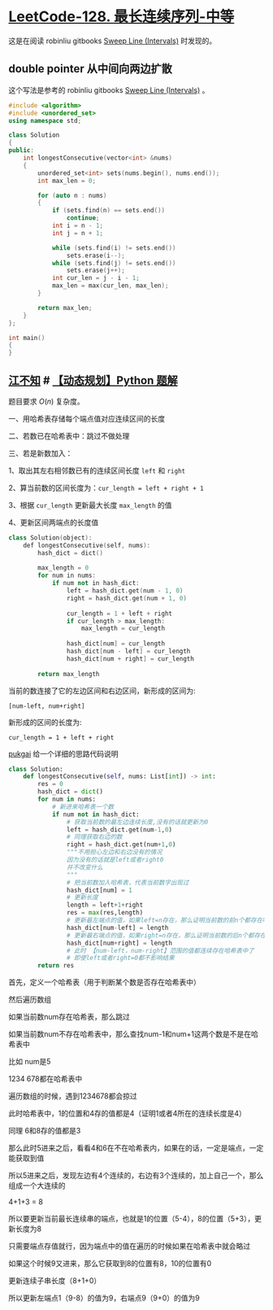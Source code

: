 # [LeetCode-128. 最长连续序列-中等](https://leetcode.cn/problems/longest-consecutive-sequence/)



这是在阅读 robinliu gitbooks [Sweep Line (Intervals)](https://robinliu.gitbooks.io/leetcode/content/Sweep_Line.html) 时发现的。

## double pointer 从中间向两边扩散

这个写法是参考的  robinliu gitbooks [Sweep Line (Intervals)](https://robinliu.gitbooks.io/leetcode/content/Sweep_Line.html) 。

```c++
#include <algorithm>
#include <unordered_set>
using namespace std;

class Solution
{
public:
    int longestConsecutive(vector<int> &nums)
    {
        unordered_set<int> sets(nums.begin(), nums.end());
        int max_len = 0;

        for (auto n : nums)
        {
            if (sets.find(n) == sets.end())
                continue;
            int i = n - 1;
            int j = n + 1;

            while (sets.find(i) != sets.end())
                sets.erase(i--);
            while (sets.find(j) != sets.end())
                sets.erase(j++);
            int cur_len = j - i - 1;
            max_len = max(cur_len, max_len);
        }

        return max_len;
    }
};

int main()
{
}
```



## [江不知](https://leetcode.cn/u/jalan/) # [【动态规划】Python 题解](https://leetcode.cn/problems/longest-consecutive-sequence/solution/dong-tai-gui-hua-python-ti-jie-by-jalan/)

题目要求 $O(n)$ 复杂度。

一、用哈希表存储每个端点值对应连续区间的长度

二、若数已在哈希表中：跳过不做处理

三、若是新数加入：

1、取出其左右相邻数已有的连续区间长度 `left` 和 `right`

2、算当前数的区间长度为：`cur_length = left + right + 1`

3、根据 `cur_length` 更新最大长度 `max_length` 的值

4、更新区间两端点的长度值



```c++
class Solution(object):
    def longestConsecutive(self, nums):
        hash_dict = dict()
        
        max_length = 0
        for num in nums:
            if num not in hash_dict:
                left = hash_dict.get(num - 1, 0)
                right = hash_dict.get(num + 1, 0)
                
                cur_length = 1 + left + right
                if cur_length > max_length:
                    max_length = cur_length
                
                hash_dict[num] = cur_length
                hash_dict[num - left] = cur_length
                hash_dict[num + right] = cur_length
                
        return max_length

```

当前的数连接了它的左边区间和右边区间，新形成的区间为:

```
[num-left, num+right]
```

新形成的区间的长度为:

 ```
cur_length = 1 + left + right
 ```



[pukgai](https://leetcode.cn/u/pukgai/) 给一个详细的思路代码说明

```python
class Solution:
    def longestConsecutive(self, nums: List[int]) -> int:
        res = 0
        hash_dict = dict()
        for num in nums:
            # 新进来哈希表一个数
            if num not in hash_dict:
                # 获取当前数的最左边连续长度,没有的话就更新为0
                left = hash_dict.get(num-1,0)
                # 同理获取右边的数
                right = hash_dict.get(num+1,0)
                """不用担心左边和右边没有的情况
                因为没有的话就是left或者right0
                并不改变什么
                """
                # 把当前数加入哈希表，代表当前数字出现过
                hash_dict[num] = 1
                # 更新长度
                length = left+1+right
                res = max(res,length)
                # 更新最左端点的值，如果left=n存在，那么证明当前数的前n个都存在哈希表中
                hash_dict[num-left] = length
                # 更新最右端点的值，如果right=n存在，那么证明当前数的后n个都存在哈希表中
                hash_dict[num+right] = length
                # 此时 【num-left，num-right】范围的值都连续存在哈希表中了
                # 即使left或者right=0都不影响结果
        return res
```

首先，定义一个哈希表（用于判断某个数是否存在哈希表中）

然后遍历数组

如果当前数num存在哈希表，那么跳过

如果当前数num不存在哈希表中，那么查找num-1和num+1这两个数是不是在哈希表中

比如 num是5

1234 678都在哈希表中

遍历数组的时候，遇到1234678都会掠过

此时哈希表中，1的位置和4存的值都是4（证明1或者4所在的连续长度是4）

同理 6和8存的值都是3

那么此时5进来之后，看看4和6在不在哈希表内，如果在的话，一定是端点，一定能获取到值

所以5进来之后，发现左边有4个连续的，右边有3个连续的，加上自己一个，那么组成一个大连续的

4+1+3 = 8

所以要更新当前最长连续串的端点，也就是1的位置（5-4），8的位置（5+3），更新长度为8

只需要端点存值就行，因为端点中的值在遍历的时候如果在哈希表中就会略过

如果这个时候9又进来，那么它获取到8的位置有8，10的位置有0

更新连续子串长度（8+1+0）

所以更新左端点1（9-8）的值为9，右端点9（9+0）的值为9